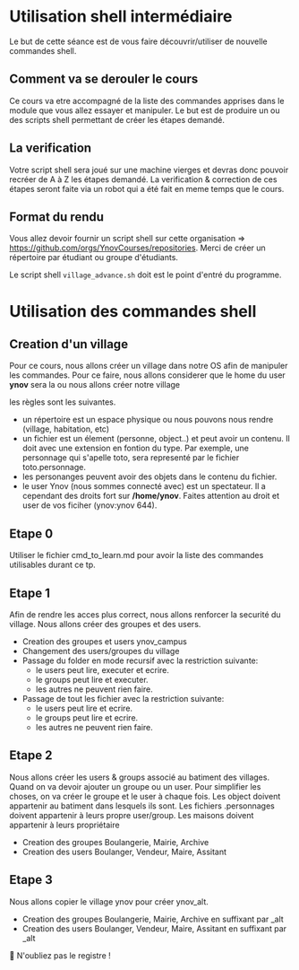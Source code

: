 #  Utilisation shell intermédiaire

Le but de cette séance est de vous faire découvrir/utiliser de nouvelle commandes shell.

## Comment va se derouler le cours

Ce cours va etre accompagné de la liste des commandes apprises dans le module que vous allez essayer et manipuler.
Le but est de produire un ou des scripts shell permettant de créer les étapes demandé.

## La verification

Votre script shell sera joué sur une machine vierges et devras donc pouvoir recréer de A à Z les étapes demandé.
La verification & correction de ces étapes seront faite via un robot qui a été fait en meme temps que le cours.

## Format du rendu

Vous allez devoir fournir un script shell sur cette organisation => https://github.com/orgs/YnovCourses/repositories.
Merci de créer un répertoire par étudiant ou groupe d'étudiants.

Le script shell `village_advance.sh` doit est le point d'entré du programme.

# Utilisation des commandes shell 

## Creation d'un village

Pour ce cours, nous allons créer un village dans notre OS afin de manipuler les commandes.
Pour ce faire, nous allons considerer que le home du user **ynov** sera la ou nous allons créer notre village

les règles sont les suivantes.

* un répertoire est un espace physique ou nous pouvons nous rendre (village, habitation, etc)
* un fichier est un élement (personne, object..) et peut avoir un contenu. Il doit avec une extension en fontion du type. Par exemple, une personnage qui s'apelle toto, sera representé par le fichier toto.personnage.
* les personanges peuvent avoir des objets dans le contenu du fichier.
* le user Ynov (nous sommes connecté avec) est un spectateur. Il a cependant des droits fort sur **/home/ynov**. Faites attention au droit et user de vos ficiher (ynov:ynov 644).
 

## Etape 0

Utiliser le fichier cmd_to_learn.md pour avoir la liste des commandes utilisables durant ce tp.

## Etape 1
Afin de rendre les acces plus correct, nous allons renforcer la securité du village. Nous allons créer des groupes et des users.

 - Creation des groupes et users ynov_campus
 - Changement des users/groupes du village
 - Passage du folder en mode recursif avec la restriction suivante:
   - le users peut lire, executer et ecrire.
   - le groups peut lire et executer.
   - les autres ne peuvent rien faire.
 - Passage de tout les fichier avec la restriction suivante:
   - le users peut lire et ecrire.
   - le groups peut lire et ecrire.
   - les autres ne peuvent rien faire.

## Etape 2
Nous allons créer les users & groups associé au batiment des villages. Quand on va devoir ajouter un groupe ou un user.
Pour simplifier les choses, on va créer le groupe et le user à chaque fois.
Les object doivent appartenir au batiment dans lesquels ils sont.
Les fichiers .personnages doivent appartenir à leurs propre user/group.
Les maisons doivent appartenir à leurs propriétaire

   - Creation des groupes Boulangerie, Mairie, Archive
   - Creation des users Boulanger, Vendeur, Maire, Assitant

## Etape 3
Nous allons copier le village ynov pour créer ynov_alt.

   - Creation des groupes Boulangerie, Mairie, Archive en suffixant par _alt
   - Creation des users Boulanger, Vendeur, Maire, Assitant en suffixant par _alt

🔑 N'oubliez pas le registre !
